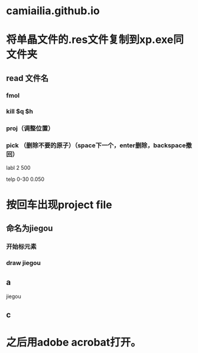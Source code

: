 # camiailia.github.io
# 将单晶文件的.res文件复制到xp.exe同文件夹

## read 文件名

### fmol

### kill $q $h

### proj（调整位置）

### pick （删除不要的原子）（space下一个，enter删除，backspace撤回）

labl 2 500

telp 0-30 0.050

# 按回车出现project file   
## 命名为jiegou

### 开始标元素

### draw jiegou

## a

jiegou

## c

# 之后用adobe acrobat打开。
